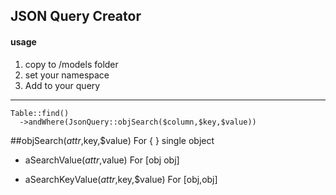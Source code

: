 ## JSON Query Creator

#### usage 
1. copy to /models folder
2. set your namespace
3. Add to your query

---

```
Table::find()
  ->andWhere(JsonQuery::objSearch($column,$key,$value))
```

##objSearch($attr,$key,$value)
For { } single object

- aSearchValue($attr,$value)
For [obj obj]

- aSearchKeyValue($attr,$key,$value)
For [obj,obj] 
